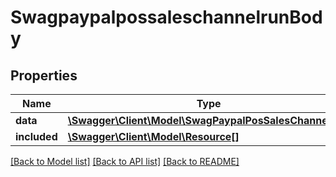 # SwagpaypalpossaleschannelrunBody

## Properties
Name | Type | Description | Notes
------------ | ------------- | ------------- | -------------
**data** | [**\Swagger\Client\Model\SwagPaypalPosSalesChannelRun**](SwagPaypalPosSalesChannelRun.md) |  | [optional] 
**included** | [**\Swagger\Client\Model\Resource[]**](Resource.md) |  | [optional] 

[[Back to Model list]](../../README.md#documentation-for-models) [[Back to API list]](../../README.md#documentation-for-api-endpoints) [[Back to README]](../../README.md)

